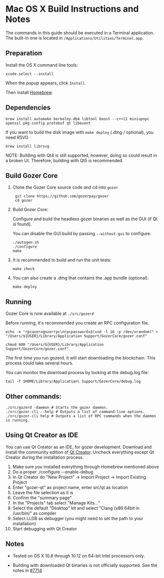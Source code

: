 Mac OS X Build Instructions and Notes
====================================
The commands in this guide should be executed in a Terminal application.
The built-in one is located in `/Applications/Utilities/Terminal.app`.

Preparation
-----------
Install the OS X command line tools:

`xcode-select --install`

When the popup appears, click `Install`.

Then install [Homebrew](https://brew.sh).

Dependencies
----------------------

    brew install automake berkeley-db4 libtool boost --c++11 miniupnpc openssl pkg-config protobuf qt libevent

If you want to build the disk image with `make deploy` (.dmg / optional), you need RSVG

    brew install librsvg

NOTE: Building with Qt4 is still supported, however, doing so could result in a broken UI. Therefore, building with Qt5 is recommended.

Build Gozer Core
------------------------

1. Clone the Gozer Core source code and cd into `gozer`

        git clone https://github.com/gozerpay/gozer
        cd gozer

2.  Build Gozer Core:

    Configure and build the headless gozer binaries as well as the GUI (if Qt is found).

    You can disable the GUI build by passing `--without-gui` to configure.

        ./autogen.sh
        ./configure
        make

3.  It is recommended to build and run the unit tests:

        make check

4.  You can also create a .dmg that contains the .app bundle (optional):

        make deploy

Running
-------

Gozer Core is now available at `./src/gozerd`

Before running, it's recommended you create an RPC configuration file.

    echo -e "rpcuser=gozerrpc\nrpcpassword=$(xxd -l 16 -p /dev/urandom)" > "/Users/${USER}/Library/Application Support/GozerCore/gozer.conf"

    chmod 600 "/Users/${USER}/Library/Application Support/GozerCore/gozer.conf"

The first time you run gozerd, it will start downloading the blockchain. This process could take several hours.

You can monitor the download process by looking at the debug.log file:

    tail -f $HOME/Library/Application\ Support/GozerCore/debug.log

Other commands:
-------

    ./src/gozerd -daemon # Starts the gozer daemon.
    ./src/gozer-cli --help # Outputs a list of command-line options.
    ./src/gozer-cli help # Outputs a list of RPC commands when the daemon is running.

Using Qt Creator as IDE
------------------------
You can use Qt Creator as an IDE, for gozer development.
Download and install the community edition of [Qt Creator](https://www.qt.io/download/).
Uncheck everything except Qt Creator during the installation process.

1. Make sure you installed everything through Homebrew mentioned above
2. Do a proper ./configure --enable-debug
3. In Qt Creator do "New Project" -> Import Project -> Import Existing Project
4. Enter "gozer-qt" as project name, enter src/qt as location
5. Leave the file selection as it is
6. Confirm the "summary page"
7. In the "Projects" tab select "Manage Kits..."
8. Select the default "Desktop" kit and select "Clang (x86 64bit in /usr/bin)" as compiler
9. Select LLDB as debugger (you might need to set the path to your installation)
10. Start debugging with Qt Creator

Notes
-----

* Tested on OS X 10.8 through 10.12 on 64-bit Intel processors only.

* Building with downloaded Qt binaries is not officially supported. See the notes in [#7714](https://github.com/bitcoin/bitcoin/issues/7714)
